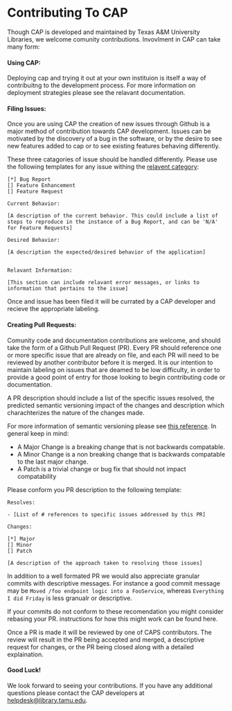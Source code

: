 # Contributing To CAP

Though CAP is developed and maintained by Texas A&M University Libraries, we welcome comunity contributions. Invovlment in CAP can take many form:

#### Using CAP: 

Deploying cap and trying it out at your own instituion is itself a way of contribuitng to the development process. For more information on deployment strategies please see the relavant documentation.
  
#### Filing Issues: 

Once you are using CAP the creation of new issues through Github is a major method of contribution towards CAP development. Issues can be motivated by the discovery of a bug in the software, or by the desire to see new features added to cap or to see existing features behaving differently.

These three catagories of issue should be handled differently. Please use the following templates for any issue withing the [relavent category](https://github.com/TAMULib/Cap/blob/master/README.md):

``` 
[*] Bug Report
[] Feature Enhancement
[] Feature Request

Current Behavior:

[A description of the current behavior. This could include a list of steps to reproduce in the instance of a Bug Report, and can be 'N/A' for Feature Requests]

Desired Behavior:

[A description the expected/desired behavior of the application]


Relavant Information:

[This section can include relavant error messages, or links to information that pertains to the issue]

````

Once and issue has been filed it will be currated by a CAP developer and recieve the appropriate labeling.

#### Creating Pull Requests:

Comunity code and documentation contributions are welcome, and should take the form of a Github Pull Request (PR). Every PR should reference one or more specific issue that are already on file, and each PR will need to be reviewed by another contributor before it is merged. It is our intention to maintain labeling on issues that are deamed to be low difficulty, in order to provide a good point of entry for those looking to begin contributing code or documentation.

A PR description should include a list of the specific issues resolved, the predicted semantic versioning impact of the changes and description which charachterizes the nature of the changes made.

For more information of semantic versioning please see [this reference](https://semver.org/). In general keep in mind:

- A Major Change is a breaking change that is not backwards compatable.
- A Minor Change is a non breaking change that is backwards compatable to the last major change.
- A Patch is a trivial change or bug fix that should not impact compatability

Please conform you PR description to the following template:

```
Resolves:

- [List of # references to specific issues addressed by this PR]

Changes:

[*] Major
[] Minor
[] Patch

[A description of the approach taken to resolving those issues]

```

In addition to a well formated PR we would also appreciate granular commits with descriptive messages. For instance a good commit message may be `Moved /foo endpoint logic into a FooService`, whereas `Everything I did Friday` is less granualr or descriptive.

If your commits do not conform to these recomendation you might consider rebasing your PR. instructions for how this might work can be found here.

Once a PR is made it will be reviewed by one of CAPS contributors. The review will result in the PR being accepted and merged, a descriptive request for changes, or the PR being closed along with a detailed explaination.


#### Good Luck!

We look forward to seeing your contributions. If you have any additional questions please contact the CAP developers at [helpdesk@library.tamu.edu]().
